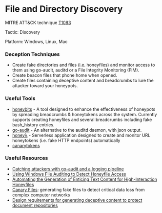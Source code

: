 # File and Directory Discovery

MITRE ATT&CK technique [T1083](https://attack.mitre.org/wiki/Technique/T1083)

Tactic: Discovery

Platform: Windows, Linux, Mac

### Deception Techniques
* Create fake directories and files (i.e. honeyfiles) and monitor access to them using go-audit, auditd or a File Integrity Monitoring (FIM).
* Create beacon files that phone home when opened.
* Create files containing deceptive content and breadcrumbs to lure the attacker toward your honeypots.

### Useful Tools
* [honeybits](https://github.com/0x4D31/honeybits) - A tool designed to enhance the effectiveness of honeypots by spreading breadcrumbs & honeytokens across the system. Currently supports creating honeyfiles and several breadcrumbs including fake bash_history entries.
* [go-audit](https://github.com/slackhq/go-audit) - An alternative to the auditd daemon, with json output.
* [honeyλ](https://github.com/0x4D31/honeyLambda) - Serverless application designed to create and monitor URL honeytokens (i.e. fake HTTP endpoints) automatically
* [canarytokens](http://canarytokens.org)

### Useful Resources
* [Catching attackers with go-audit and a logging pipeline](https://summitroute.com/blog/2016/12/25/Catching_attackers_with_go-audit_and_a_logging_pipeline/)
* [Using Windows File Auditing to Detect Honeyfile Access](https://labs.mwrinfosecurity.com/blog/using-windows-file-auditing-to-detect-honeyfile-access/)
* [Automating the Generation of Enticing Text Content for High-Interaction Honeyfiles](https://scholarspace.manoa.hawaii.edu/handle/10125/41897)
* [Canary Files](http://sdiwc.net/digital-library/download.php?id=00000551.pdf): generating fake files to detect critical data loss from complex computer networks
* [Design requirements for generating deceptive content to protect document repositories](http://ro.ecu.edu.au/cgi/viewcontent.cgi?article=1055&context=isw)